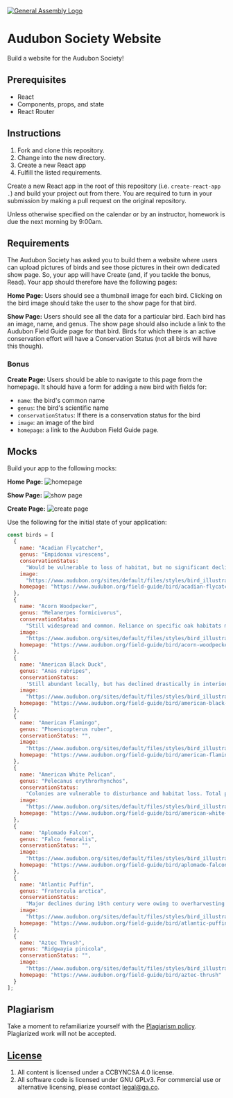 [![General Assembly Logo](https://camo.githubusercontent.com/1a91b05b8f4d44b5bbfb83abac2b0996d8e26c92/687474703a2f2f692e696d6775722e636f6d2f6b6538555354712e706e67)](https://generalassemb.ly/education/web-development-immersive)

# Audubon Society Website

Build a website for the Audubon Society!

## Prerequisites

- React
- Components, props, and state
- React Router

## Instructions

1. Fork and clone this repository.
1. Change into the new directory.
1. Create a new React app
1. Fulfill the listed requirements.

Create a new React app in the root of this repository (i.e.
`create-react-app .`) and build your project out from there. You are required to
turn in your submission by making a pull request on the original repository.

Unless otherwise specified on the calendar or by an instructor, homework is due
the next morning by 9:00am.

## Requirements

The Audubon Society has asked you to build them a website where users can upload
pictures of birds and see those pictures in their own dedicated show page. So,
your app will have Create (and, if you tackle the bonus, Read). Your app should therefore have the following
pages:

**Home Page:** Users should see a thumbnail image for each bird. Clicking on the
bird image should take the user to the show page for that bird.

**Show Page:** Users should see all the data for a particular bird. Each bird
has an image, name, and genus. The show page should also include a link to the
Audubon Field Guide page for that bird. Birds for which there is an active
conservation effort will have a Conservation Status (not all birds will have
this though).

### Bonus

**Create Page:** Users should be able to navigate to this page from the
homepage. It should have a form for adding a new bird with fields for:

- `name`: the bird's common name
- `genus`: the bird's scientific name
- `conservationStatus`: If there is a conservation status for the bird
- `image`: an image of the bird
- `homepage`: a link to the Audubon Field Guide page.

## Mocks

Build your app to the following mocks:

**Home Page:**
![homepage](https://media.git.generalassemb.ly/user/8618/files/261bb4ca-cbb6-11e8-86de-e4da123819ce)

**Show Page:**
![show page](https://media.git.generalassemb.ly/user/8618/files/26595fb4-cbb6-11e8-9d34-3447f8414d6a)

**Create Page:**
![create page](https://media.git.generalassemb.ly/user/8618/files/25bc5570-cbb6-11e8-9912-eb843afec31c)

Use the following for the initial state of your application:

```js
const birds = [
  {
    name: "Acadian Flycatcher",
    genus: "Empidonax virescens",
    conservationStatus:
      "Would be vulnerable to loss of habitat, but no significant decline noted so far. In some regions, Brown-headed Cowbirds often lay eggs in nests of this species.",
    image:
      "https://www.audubon.org/sites/default/files/styles/bird_illustration/public/4492_Sibl_9780307957900_art_r1.jpg?itok=8HuhVVIy",
    homepage: "https://www.audubon.org/field-guide/bird/acadian-flycatcher"
  },
  {
    name: "Acorn Woodpecker",
    genus: "Melanerpes formicivorus",
    conservationStatus:
      "Still widespread and common. Reliance on specific oak habitats may make it vulnerable to the effects of climate change.",
    image:
      "https://www.audubon.org/sites/default/files/styles/bird_illustration/public/2420_Sibl_9780307957900_art_r1.jpg?itok=7khdegFX",
    homepage: "https://www.audubon.org/field-guide/bird/acorn-woodpecker"
  },
  {
    name: "American Black Duck",
    genus: "Anas rubripes",
    conservationStatus:
      'Still abundant locally, but has declined drastically in interior parts of range. Clearing of forest has favored invasion by Mallards, which hybridize extensively with Black Ducks, leading to genetic "swamping" of population.',
    image:
      "https://www.audubon.org/sites/default/files/styles/bird_illustration/public/783_Sibl_9780307957900_art_r1.jpg?itok=q04--9Fr",
    homepage: "https://www.audubon.org/field-guide/bird/american-black-duck"
  },
  {
    name: "American Flamingo",
    genus: "Phoenicopterus ruber",
    conservationStatus: "",
    image:
      "https://www.audubon.org/sites/default/files/styles/bird_illustration/public/601_Sibl_9780307957900_art_r1.jpg?itok=AcEmNVlO",
    homepage: "https://www.audubon.org/field-guide/bird/american-flamingo"
  },
  {
    name: "American White Pelican",
    genus: "Pelecanus erythrorhynchos",
    conservationStatus:
      "Colonies are vulnerable to disturbance and habitat loss. Total population probably declined through first half of 20th century, substantial increase since 1970s.",
    image:
      "https://www.audubon.org/sites/default/files/styles/bird_illustration/public/267_Sibl_9780307957900_art_r1.jpg?itok=eUpCM6_Y",
    homepage: "https://www.audubon.org/field-guide/bird/american-white-pelican"
  },
  {
    name: "Aplomado Falcon",
    genus: "Falco femoralis",
    conservationStatus: "",
    image:
      "https://www.audubon.org/sites/default/files/styles/bird_illustration/public/990_Sibl_9780307957900_art_r1.jpg?itok=gs0Ngawy",
    homepage: "https://www.audubon.org/field-guide/bird/aplomado-falcon"
  },
  {
    name: "Atlantic Puffin",
    genus: "Fratercula arctica",
    conservationStatus:
      "Major declines during 19th century were owing to overharvesting of eggs and adults. During 20th century, continued to decrease at southern end of breeding range in both North America and Europe. Vulnerable to introduction of predators (such as rats) to nesting islands. An ambitious Audubon project to re-introduce puffins on former nesting islands off Maine, started in the 1970s, has been a major success. However, at the southernmost colonies, puffins have poor breeding success in warm-water years, which are becoming more frequent as the climate heats up.",
    image:
      "https://www.audubon.org/sites/default/files/styles/bird_illustration/public/2514_Sibl_9780307957900_art_r1.jpg?itok=nTHL4EEu",
    homepage: "https://www.audubon.org/field-guide/bird/atlantic-puffin"
  },
  {
    name: "Aztec Thrush",
    genus: "Ridgwayia pinicola",
    conservationStatus: "",
    image:
      "https://www.audubon.org/sites/default/files/styles/bird_illustration/public/3556_Sibl_9780307957900_art_r1.jpg?itok=LP8V2DuC",
    homepage: "https://www.audubon.org/field-guide/bird/aztec-thrush"
  }
];
```

## Plagiarism

Take a moment to refamiliarize yourself with the
[Plagiarism policy](https://git.generalassemb.ly/DC-WDI/Administrative/blob/master/plagiarism.md).
Plagiarized work will not be accepted.

## [License](LICENSE)

1.  All content is licensed under a CC­BY­NC­SA 4.0 license.
1.  All software code is licensed under GNU GPLv3. For commercial use or
    alternative licensing, please contact legal@ga.co.
